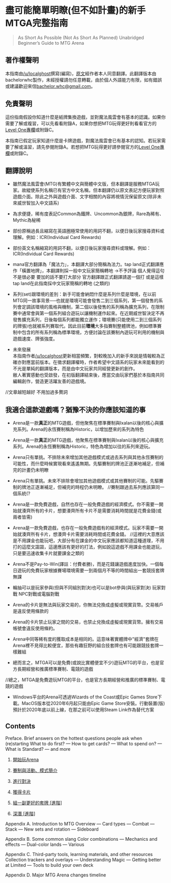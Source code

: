 # 盡可能簡單明瞭(但不如計畫)的新手MTGA完整指南

> As Short As Possible (Not As Short As Planned) Unabridged Beginner’s Guide to MTG Arena

## 著作權聲明

本指南由[/u/localghost](https://www.reddit.com/user/localghost)撰寫(編寫)，[原文](https://sites.google.com/view/asap-bg-to-mtga/home?authuser=0)經作者本人同意翻譯。此翻譯版本由bachelorwhc製作，未經授權請勿任意轉載，由於個人外語能力有限，如有錯誤或建議歡迎來信[bachelor.whc@gmail.com](mailto:bachelor.whc@gmail.com)。

## 免責聲明

這份指南假設你知道什麼是紙牌集換遊戲，並對魔法風雲會有基本的認識。如果你需要了解或複習，可以先看看附錄A，如果你想把MTG玩得更好則看看官方的[Level One專欄](https://magic.wizards.com/en/articles/archive/level-one/level-one-full-course-2015-10-05)或附錄C。

本指南已假定玩家知道什麼是卡牌遊戲，對魔法風雲會已有基本的認知。若玩家需要了解或溫習，請先參閱附錄A。若想把MTG玩得更好請參閱官方的[Level One專欄](https://magic.wizards.com/en/articles/archive/level-one/level-one-full-course-2015-10-05)或附錄C。

## 翻譯說明

- 雖然魔法風雲會(MTG)有繁體中文與簡體中文版，但本翻譯是服務MTGA玩家。故縱使系列名稱已有官方中文名稱，但本翻譯仍以原文表記方便玩家對照遊戲介面。除此之外與遊戲介面、文字相關的內容將視情況保留原文(除非未來威世智加入中文語系)

- 為求便捷，稀有度表記Common為鐵牌、Uncommon為銀牌，Rare為稀有、Mythic為秘稀

- 部份原稱過長且縮寫在英語圈極常使用的用詞不翻，以便日後玩家搜尋資料或理解。例如：ICR(Individual Card Rewards)

- 部份英文名稱縮寫的用詞不翻，以便日後玩家搜尋資料或理解。例如：ICR(Individual Card Rewards)

- mana官方翻譯為「魔法力」，本翻譯大部分簡稱為法力。tap land正式翻譯應作「橫置地牌」，本翻譯則採一般中文玩家簡稱轉地
->不予評論 個人覺得這句不是很必要 要加的話不要打大部分 官方翻譯跟正式翻譯請選一個打 或是這樣  tap land在此指南採中文玩家簡稱的轉地 (之類的)

- 系列(set)跟環境的差別：新手可能會納悶什麼是系列什麼是環境，在以前MTG同一故事背景──也就是環境可能會發售二到三個系列，第一個發售的系列會定調該環境的風格與機制，第二個以後發售的系列稱為擴充系列，在限制賽中通常會與第一個系列組合遊玩以讓機制運作起來。在近期威世智決定不再發售擴充系列，日後每個系列都能獨立運作；環境賽(只能使用二到三個系列的牌張)也就被系列賽取代。因此目前**環境**大多指賽制整體牌池，例如標準賽制中包含的所有系列稱為標準環境，方便討論在該賽制內遊玩可利用的機制與遊戲速度、牌張強度。

- 未來發展<br/>本指南作者[/u/localghost](https://www.reddit.com/user/localghost)更新相當頻繁，對較晚加入的新手來說是情報較為正確亦對應當前版本。在徵求翻譯權時，作者希望中文語系的玩家未來能看到的不光是單純的翻譯版本，而是由中文玩家共同經營更新的創作。<br/>敝人著實感動也受啟發，在初版翻譯結束後，應當交由玩家們基於本指南共同編輯創作，營造更活躍友善的遊戲境。

//文章越短越好 不用加過多贅詞

## 我適合這款遊戲嗎？猶豫不決的你應該知道的事

- Arena是一款**真正**的MTG遊戲，但他聚焦在標準賽制與Ixalan以後的核心與擴充系列。Arena的永恆賽制稱為Historic，以增加歷來的系列為特色

- Arena是一款**真正**的MTG遊戲，他聚焦在標準賽制與Ixalan以後的核心與擴充系列。Arena的永恆賽制稱為Historic，特色為增加以往的系列來遊玩。

- Arena只有單挑。不排除未來增加其他遊戲模式或過去系列與其他永恆賽制的可能性，而什麼時候實現看來遙遙無期。先驅賽制的牌池正逐漸地補足，但補完的計畫仍未明瞭

- Arena只有單挑。未來不排除會增加其他遊戲模式或其他賽制的可能。先驅賽制的牌池正逐漸補足，但補完的時程仍未明瞭。
//賽制跟過去系列應該算同一個系統(?


- Arena是一款免費遊戲，自然也存在一般免費遊戲的經濟模式。你不需要一開始就湊齊所有的卡片，想要湊齊所有卡片不是需要消耗時間就是花費金錢(或兩者皆需)

- Arena是一款免費遊戲，也存在一般免費遊戲有的經濟模式。玩家不需要一開始就湊齊所有卡片，想湊齊卡片需要消耗時間或花費金錢。
//這裡的大意應該是不用課金也能玩吧，大部分有在課金的中文玩家應該都知道這種道理，不用打的這麼文謅謅，這邊應該有更好的打法，例如說這遊戲不用課金也能遊玩，只是要迅速收集卡片就要課金之類的

- Arena不是Pay-to-Win(譯註：付費者勝)，而是花錢讓遊戲進度加快。一個每日遊玩的免費玩家根據賽場環境需要一到兩個月不等的時間組出一套競技套牌
                                                                         無課

- 輪抽可以是玩家參與(但與不同組別對決)也可以是bot參與(與玩家對決)
            玩家對戰                       NPC對戰或電腦對戰


- Arena的卡片是無法與玩家交易的，你無法兌換成虛擬或現實貨幣。交易帳戶是違反使用條款的

- Arena的卡片禁止玩家之間的交易，也禁止兌換成虛擬或現實貨幣。擁有交易帳號會違反使用條約。

- Arena中同等稀有度的獲取成本是相同的。這意味著實體牌中"經濟"套牌在Arena裡不見得比較便宜，那些有趣狂野的組合技套牌也有可能跟競技套牌一樣難組

- 總而言之，MTGA可以是免費(或說比實體便宜不少)遊玩MTG的平台，也是官方長期經營和推廣標準賽制、電競的遊戲

//總之，MTGA是免費遊玩MTG的平台，也是官方長期經營和推廣的標準賽制、電競的遊戲


- Windows平台的Arena可透過Wizards of the Coast或Epic Games Store下載。MacOS版本從2020年6月起只能由Epic Game Store安裝。行動裝置(版)預計於2020年底以前上線，在那之前可以使用Steam Link作為替代方案



## Contents

Preface. Brief answers on the hottest questions people ask when (re)starting
What to do first? — How to get cards? — What to spend on? — What is Standard? — and more

1. [開始玩Arena](1.md)

2. [賽制與活動、模式簡介](2.md)

3. [進行對決](3.md)

4. [獲得卡片](4.md)

5. [組一副更好的套牌 \[進階\]](5.md)

6. [深潛 \[進階\]](6.md)

Appendix A. Introduction to MTG
Overview — Card types — Combat — Stack — New sets and rotation — Sideboard

Appendix B. Some common slang
Color combinations — Mechanics and effects — Dual-color lands — Various

Appendix C. Third-party tools, learning materials, and other resources
Collection trackers and overlays — Understanding Magic — Getting better at Limited — Tools to build your own deck

Appendix D. Major MTG Arena changes timeline

